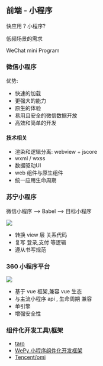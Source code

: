 

## 前端 - 小程序


快应用 ?  小程序?

低频场景的需求

WeChat mini Program

### 微信小程序

优势:

- 快速的加载
- 更强大的能力
- 原生的体验
- 易用且安全的微信数据开放
- 高效和简单的开发


#### 技术相关


- 渲染和逻辑分离: webview + jscore
- wxml / wxss
- 数据驱动UI
- web 组件与原生组件
- 统一应用生命周期

### 苏宁小程序

微信小程序 --> Babel --> 目标小程序

![](https://user-gold-cdn.xitu.io/2017/2/10/262609f85a934feff1933a10190bfb1e?imageView2/0/w/1280/h/960/format/webp/ignore-error/1)


- 转换  view 层 关系代码
- 复写 登录,支付 等逻辑
- 遵从书写规范


### 360 小程序平台

![](http://yanxuan.nosdn.127.net/5dd64379c27b633926ae7fa473ea46ec.png)

- 基于 vue 框架,兼容 vue 生态
- 与主流小程序 api , 生命周期 兼容
- 单引擎
- 增强安全性


### 组件化开发工具\框架

- [taro](https://github.com/NervJS/taro)
- [WePy 小程序组件化开发框架](https://wepyjs.github.io/wepy-docs/)
- [Tencent/omi](https://github.com/Tencent/omi)
